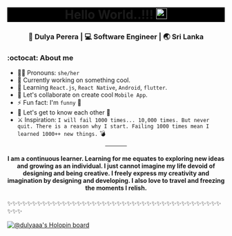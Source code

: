 <div align="center" style="background-color: black">
  <h1> Hello World..!!! <img src="https://media.giphy.com/media/hvRJCLFzcasrR4ia7z/giphy.gif" width="25px"></h1>
</div>


<div align="center">
<h3> 👩 Dulya Perera | 💻 Software Engineer | 🌏 Sri Lanka </h3>  
</div>

### :octocat: About me 

<div align="center">
  
</div>

- 👩🏻 Pronouns: `she/her`
- 🔭 Currently working on something cool.
- 🌱 Learning `React.js`, `React Native`, `Android`, `flutter`.
- 👯 Let's collaborate on create cool `Mobile App`.
- ⚡ Fun fact: I'm `funny` 🤔
- 💭 Let's get to know each other 🌟
- ⚔ Inspiration: `I will fail 1000 times... 10,000 times. But never quit. There is a reason why I start. Failing 1000 times mean I learned 1000++ new things.` 💣 


<div align="center">
<hr / width="50px">
  <h4>I am a continuous learner. Learning for me equates to exploring new ideas and growing as an individual. I just cannot imagine my life devoid of designing and being creative. I freely express my creativity and imagination by designing and developing. I also love to travel and freezing the moments I relish.</h4>
</div>
✨✨✨✨✨✨✨✨✨✨✨✨✨✨✨✨✨✨✨✨✨✨✨✨✨✨✨✨✨✨✨✨✨✨✨✨✨✨✨✨✨✨✨✨✨✨

[![@dulyaaa's Holopin board](https://holopin.me/dulyaaa)](https://holopin.io/@dulyaaa)


<!-- <a href="https://github.com/Dulyaaa/E-commerce_mobile_app">
  <img align="center" src="https://github-readme-stats.vercel.app/api/pin/?username=Dulyaaa&repo=E-commerce_mobile_app&title_color=ffffff&text_color=c9cacc&icon_color=4B7BF5&bg_color=1d1f21" />
</a>
<a href="https://github.com/Dulyaaa/Library-Management-System">
  <img align="center" src="https://github-readme-stats.vercel.app/api/pin/?username=Dulyaaa&repo=Library-Management-System&title_color=ffffff&text_color=c9cacc&icon_color=4B7BF5&bg_color=1d1f21" />
</a> 
<a href="https://github.com/Dulyaaa/Property_Management_System">
  <img align="center" src="https://github-readme-stats.vercel.app/api/pin/?username=Dulyaaa&repo=Property_Management_System&title_color=ffffff&text_color=c9cacc&icon_color=4B7BF5&bg_color=1d1f21" />
</a>  
<a href="https://github.com/Dulyaaa/Guess_The_Number_Android_App_Game">
  <img align="center" src="https://github-readme-stats.vercel.app/api/pin/?username=Dulyaaa&repo=Guess_The_Number_Android_App_Game&title_color=ffffff&text_color=c9cacc&icon_color=4B7BF5&bg_color=1d1f21" />
</a>    -->
<!-- 
<p align="center"> <img src="https://github-readme-stats.vercel.app/api?username=Dulyaaa&show_icons=true&theme=synthwave" alt="Dulyaaa" /> 
<img align="center" height="400px" width="600px" src="https://github-readme-streak-stats.herokuapp.com/?user=Dulyaaa&theme=synthwave">
</p>
<!-- <img height="300px" src="https://github-readme-stats.vercel.app/api/top-langs/?username=Dulyaaa&theme=synthwave"> -->
<!-- <img src="https://activity-graph.herokuapp.com/graph?username=Dulyaaa&bg_color=2B213A&color=E5289E&line=DA5B0B&point=E1E8EB"> -->
<!--
[![Top Langs](https://github-readme-stats.vercel.app/api/top-langs/?username=Dulyaaa&layout=compact)](https://github.com/anuraghazra/github-readme-stats)
![Dulya's github stats](https://github-readme-stats.vercel.app/api/?username=Dulyaaa&show_icons=true&title_color=1F75C8&icon_color=2AA410&text_color=043667&bg_color=ffffff) -->


</div>
<!--
**Dulya-Perera/Dulya-Perera** is a ✨ _special_ ✨ repository because its `README.md` (this file) appears on your GitHub profile.
-->
